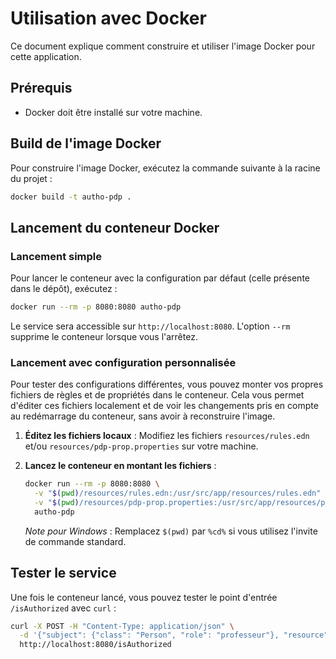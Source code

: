 # Utilisation avec Docker

Ce document explique comment construire et utiliser l'image Docker pour cette application.

## Prérequis

- Docker doit être installé sur votre machine.

## Build de l'image Docker

Pour construire l'image Docker, exécutez la commande suivante à la racine du projet :

```bash
docker build -t autho-pdp .
```

## Lancement du conteneur Docker

### Lancement simple

Pour lancer le conteneur avec la configuration par défaut (celle présente dans le dépôt), exécutez :

```bash
docker run --rm -p 8080:8080 autho-pdp
```
Le service sera accessible sur `http://localhost:8080`. L'option `--rm` supprime le conteneur lorsque vous l'arrêtez.

### Lancement avec configuration personnalisée

Pour tester des configurations différentes, vous pouvez monter vos propres fichiers de règles et de propriétés dans le conteneur. Cela vous permet d'éditer ces fichiers localement et de voir les changements pris en compte au redémarrage du conteneur, sans avoir à reconstruire l'image.

1.  **Éditez les fichiers locaux** : Modifiez les fichiers `resources/rules.edn` et/ou `resources/pdp-prop.properties` sur votre machine.

2.  **Lancez le conteneur en montant les fichiers** :

    ```bash
    docker run --rm -p 8080:8080 \
      -v "$(pwd)/resources/rules.edn:/usr/src/app/resources/rules.edn" \
      -v "$(pwd)/resources/pdp-prop.properties:/usr/src/app/resources/pdp-prop.properties" \
      autho-pdp
    ```
    *Note pour Windows* : Remplacez `$(pwd)` par `%cd%` si vous utilisez l'invite de commande standard.

## Tester le service

Une fois le conteneur lancé, vous pouvez tester le point d'entrée `/isAuthorized` avec `curl` :

```bash
curl -X POST -H "Content-Type: application/json" \
  -d '{"subject": {"class": "Person", "role": "professeur"}, "resource": {"class": "Diplome"}, "operation": "lire"}' \
  http://localhost:8080/isAuthorized
```
